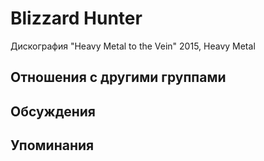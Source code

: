 # Blizzard Hunter

Дискография
"Heavy Metal to the Vein" 2015, Heavy Metal

## Отношения с другими группами


## Обсуждения


## Упоминания


